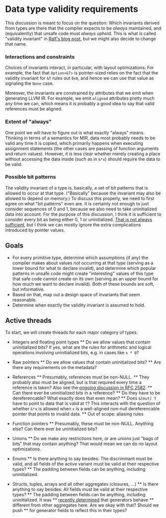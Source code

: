 # Data type validity requirements

This discussion is meant to focus on the question: Which invariants derived from
types are there that the compiler expects to be *always* maintained, and
(equivalently) that unsafe code must *always* uphold.  This is what is called
"validity invariant" in
[Ralf's blog post](https://www.ralfj.de/blog/2018/08/22/two-kinds-of-invariants.html),
but we might also decide to change that name.

### Interactions and constraints

Choices of invariants interact, in particular, with layout optimizations: For
example, the fact that `Option<&T>` is pointer-sized relies on the fact that the
validity invariant for `&T` rules out `0x0`, and hence we can use that value as
signaling the `None` case.

Moreover, the invariants are constrained by attributes that we emit when
generating LLVM IR.  For example, we emit `aligned` attributes pretty much any
time we can, which means it is probably a good idea to say that valid references
must be aligned.

### Extent of "always"

One point we will have to figure out is what exactly "always" means.  Thinking
in terms of a semantics for MIR, data most probably needs to be valid any time
it is copied, which primarily happens when executing assignment statements (the
other cases are passing of function arguments and return values).  However, it
is less clear whether merely creating a place without accessing the data inside
(such as in `&*x`) should require the data to be valid.

### Possible bit patterns

The validity invariant of a type is, basically, a set of bit patterns that is
allowed to occur at that type.  ("Basically" because the invariant may also be
allowed to depend on memory.)  To discuss this properly, we need to first agree
on what "bit patterns" even are.  It is certainly not enough to just consider
sequences of 0 and 1, because we also need to take uninitialized data into
account.  For the purpose of this discussion, I think it is sufficient to
consider every bit as being either 0, 1 or uninitialized.
[That is not always sufficient](https://www.ralfj.de/blog/2018/07/24/pointers-and-bytes.html),
but I think we can mostly ignore the extra complications introduced by pointer
values.

## Goals

* For every primitive type, determine which assumptions (if any) the compiler
  makes about values *not* occurring at that type (serving as a lower bound for
  what to declare invalid), and determine which popular patterns in unsafe code
  might create "interesting" values of this type that safe code cannot create on
  its own (serving as an upper bound for how much we want to declare invalid).
  Both of these bounds are soft, but informative.
* Based on that, map out a design space of invariants that seem reasonable.
* Determine when exactly the validity invariant is assumed to hold.

## Active threads

To start, we will create threads for each major category of types.

* Integers and floating point types
** Do we allow values that contain uninitialized bits?  If yes, what are the
   rules for arithmetic and logical operations involving uninitialized bits,
   e.g. in cases like `x * 0`?

* Raw pointers
** Do we allow values that contain uninitialized bits?
** Are there any requirements on the metadata?

* References
** Presumably, references must be non-NULL.
** They probably also must be aligned, but is that required every time a
   reference is taken?  Also see the [ongoing discussion in RFC 2582][RFC2582].
** Can there ever be uninitialized bits in a reference?
** Do they have to be dereferencable?  What exactly does that even mean?
** Does `&[mut] T` have to point to data that is valid at `T`?  This interacts
   with the question of whether `&*x` is allowed when `x` is a well-aligned
   non-null dereferencable pointer that points to invalid data.
** Out of scope: aliasing rules

* Function pointers
** Presumably, these must be non-NULL.  Anything else?  Can there ever be
   uninitialized bits?

* Unions
** Do we make any restrictions here, or are unions just "bags of bits" that may
   contain anything?  That would mean we can do no layout optimizations.

* Enums
** Is there anything to say besides: The discriminant must be valid, and all
   fields of the active variant must be valid at their respective types?
** The padding between fields can be anything, including uninitialized.

* Structs, tuples, arrays and all other aggregates (closures, ...)
** Is there anything to say besides: All fields must be valid at their
   respective types?
** The padding between fields can be anything, including uninitialized.  It was
** [recently determined][generators-maybe-uninit] that generators behave
** different from other aggregates here.  Are we okay with that?  Should we push
** for generator fields to reflect this in their types?

[RFC2582]: https://github.com/rust-lang/rfcs/pull/2582
[generators-maybe-uninit]: https://github.com/rust-lang/rust/pull/56100

